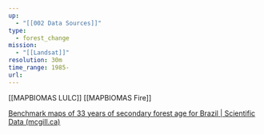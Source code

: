 ```yaml
---
up:
  - "[[002 Data Sources]]"
type:
  - forest_change
mission:
  - "[[Landsat]]"
resolution: 30m
time_range: 1985-
url: 
---
```

[[MAPBIOMAS LULC]]
[[MAPBIOMAS Fire]]

[Benchmark maps of 33 years of secondary forest age for Brazil | Scientific Data (mcgill.ca)](https://www-nature-com.proxy3.library.mcgill.ca/articles/s41597-020-00600-4)


